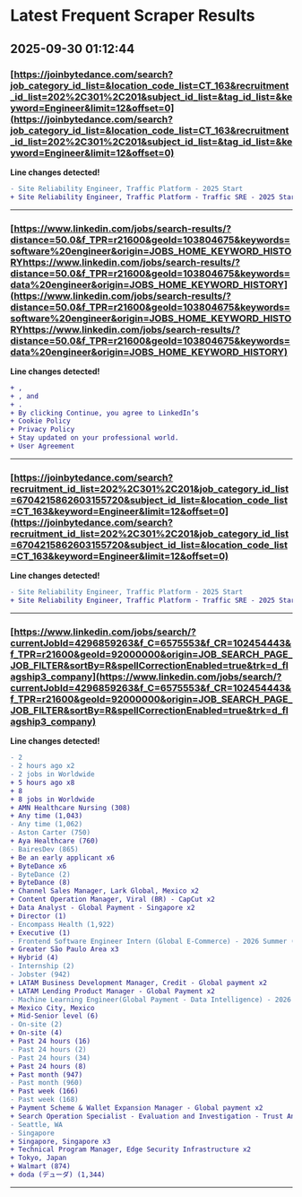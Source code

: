 # Latest Frequent Scraper Results

## 2025-09-30 01:12:44

### [https://joinbytedance.com/search?job_category_id_list=&location_code_list=CT_163&recruitment_id_list=202%2C301%2C201&subject_id_list=&tag_id_list=&keyword=Engineer&limit=12&offset=0](https://joinbytedance.com/search?job_category_id_list=&location_code_list=CT_163&recruitment_id_list=202%2C301%2C201&subject_id_list=&tag_id_list=&keyword=Engineer&limit=12&offset=0)

**Line changes detected!**

```diff
- Site Reliability Engineer, Traffic Platform - 2025 Start
+ Site Reliability Engineer, Traffic Platform - Traffic SRE - 2025 Start
```

---
### [https://www.linkedin.com/jobs/search-results/?distance=50.0&f_TPR=r21600&geoId=103804675&keywords=software%20engineer&origin=JOBS_HOME_KEYWORD_HISTORYhttps://www.linkedin.com/jobs/search-results/?distance=50.0&f_TPR=r21600&geoId=103804675&keywords=data%20engineer&origin=JOBS_HOME_KEYWORD_HISTORY](https://www.linkedin.com/jobs/search-results/?distance=50.0&f_TPR=r21600&geoId=103804675&keywords=software%20engineer&origin=JOBS_HOME_KEYWORD_HISTORYhttps://www.linkedin.com/jobs/search-results/?distance=50.0&f_TPR=r21600&geoId=103804675&keywords=data%20engineer&origin=JOBS_HOME_KEYWORD_HISTORY)

**Line changes detected!**

```diff
+ ,
+ , and
+ .
+ By clicking Continue, you agree to LinkedIn’s
+ Cookie Policy
+ Privacy Policy
+ Stay updated on your professional world.
+ User Agreement
```

---
### [https://joinbytedance.com/search?recruitment_id_list=202%2C301%2C201&job_category_id_list=6704215862603155720&subject_id_list=&location_code_list=CT_163&keyword=Engineer&limit=12&offset=0](https://joinbytedance.com/search?recruitment_id_list=202%2C301%2C201&job_category_id_list=6704215862603155720&subject_id_list=&location_code_list=CT_163&keyword=Engineer&limit=12&offset=0)

**Line changes detected!**

```diff
- Site Reliability Engineer, Traffic Platform - 2025 Start
+ Site Reliability Engineer, Traffic Platform - Traffic SRE - 2025 Start
```

---
### [https://www.linkedin.com/jobs/search/?currentJobId=4296859263&f_C=6575553&f_CR=102454443&f_TPR=r21600&geoId=92000000&origin=JOB_SEARCH_PAGE_JOB_FILTER&sortBy=R&spellCorrectionEnabled=true&trk=d_flagship3_company](https://www.linkedin.com/jobs/search/?currentJobId=4296859263&f_C=6575553&f_CR=102454443&f_TPR=r21600&geoId=92000000&origin=JOB_SEARCH_PAGE_JOB_FILTER&sortBy=R&spellCorrectionEnabled=true&trk=d_flagship3_company)

**Line changes detected!**

```diff
- 2
- 2 hours ago x2
- 2 jobs in Worldwide
+ 5 hours ago x8
+ 8
+ 8 jobs in Worldwide
+ AMN Healthcare Nursing (308)
+ Any time (1,043)
- Any time (1,062)
- Aston Carter (750)
+ Aya Healthcare (760)
- BairesDev (865)
+ Be an early applicant x6
+ ByteDance x6
- ByteDance (2)
+ ByteDance (8)
+ Channel Sales Manager, Lark Global, Mexico x2
+ Content Operation Manager, Viral (BR) - CapCut x2
+ Data Analyst - Global Payment - Singapore x2
+ Director (1)
- Encompass Health (1,922)
+ Executive (1)
- Frontend Software Engineer Intern (Global E-Commerce) - 2026 Summer (BS/MS) x2
+ Greater São Paulo Area x3
+ Hybrid (4)
- Internship (2)
- Jobster (942)
+ LATAM Business Development Manager, Credit - Global payment x2
+ LATAM Lending Product Manager - Global Payment x2
- Machine Learning Engineer(Global Payment - Data Intelligence) - 2026 Start (PhD) x2
+ Mexico City, Mexico
+ Mid-Senior level (6)
- On-site (2)
+ On-site (4)
+ Past 24 hours (16)
- Past 24 hours (2)
- Past 24 hours (34)
+ Past 24 hours (8)
+ Past month (947)
- Past month (960)
+ Past week (166)
- Past week (168)
+ Payment Scheme & Wallet Expansion Manager - Global payment x2
+ Search Operation Specialist - Evaluation and Investigation - Trust And Safety  -Japan x2
- Seattle, WA
- Singapore
+ Singapore, Singapore x3
+ Technical Program Manager, Edge Security Infrastructure x2
+ Tokyo, Japan
+ Walmart (874)
+ doda (デューダ) (1,344)
```

---
